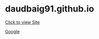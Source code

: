 # daudbaig91.github.io


<a href="" target="_blank">Click to view Site</a>

<a href="https://daudbaig91.github.io/quiz.html" target="_blank">Google</a>
